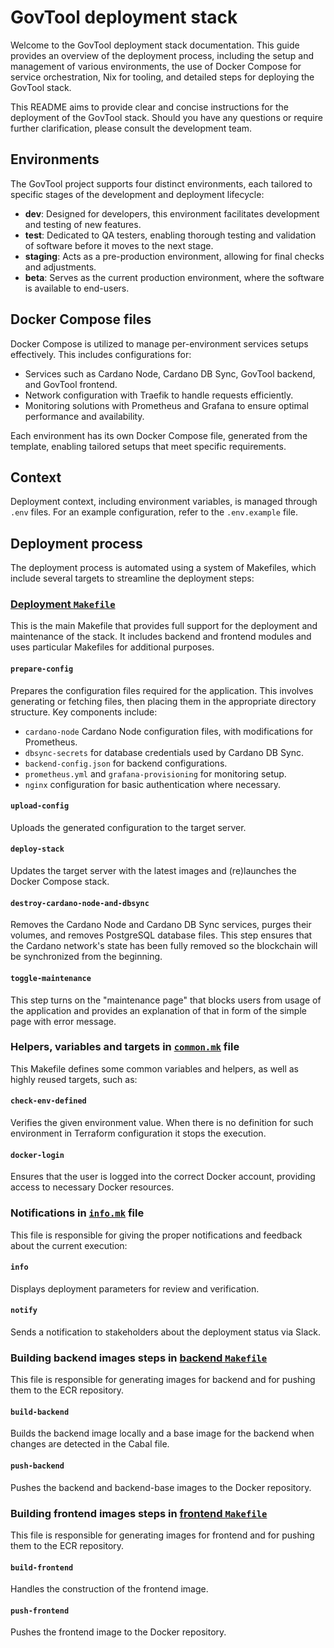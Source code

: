 # GovTool deployment stack

Welcome to the GovTool deployment stack documentation. This guide provides an
overview of the deployment process, including the setup and management of
various environments, the use of Docker Compose for service orchestration, Nix
for tooling, and detailed steps for deploying the GovTool stack.

This README aims to provide clear and concise instructions for the deployment of
the GovTool stack. Should you have any questions or require further
clarification, please consult the development team.

## Environments

The GovTool project supports four distinct environments, each tailored to
specific stages of the development and deployment lifecycle:

- **dev**: Designed for developers, this environment facilitates development and
  testing of new features.
- **test**: Dedicated to QA testers, enabling thorough testing and validation of
  software before it moves to the next stage.
- **staging**: Acts as a pre-production environment, allowing for final checks
  and adjustments.
- **beta**: Serves as the current production environment, where the software is
  available to end-users.

## Docker Compose files

Docker Compose is utilized to manage per-environment services setups
effectively. This includes configurations for:

- Services such as Cardano Node, Cardano DB Sync, GovTool backend, and GovTool
  frontend.
- Network configuration with Traefik to handle requests efficiently.
- Monitoring solutions with Prometheus and Grafana to ensure optimal performance
  and availability.

Each environment has its own Docker Compose file, generated from the template,
enabling tailored setups that meet specific requirements.

## Context

Deployment context, including environment variables, is managed through `.env`
files. For an example configuration, refer to the `.env.example` file.

## Deployment process

The deployment process is automated using a system of Makefiles, which include
several targets to streamline the deployment steps:

### [Deployment `Makefile`](./Makefile)

This is the main Makefile that provides full support for the deployment and
maintenance of the stack. It includes backend and frontend modules and uses
particular Makefiles for additional purposes.

#### `prepare-config`

Prepares the configuration files required for the application. This involves
generating or fetching files, then placing them in the appropriate directory
structure. Key components include:

- `cardano-node` Cardano Node configuration files, with modifications for
  Prometheus.
- `dbsync-secrets` for database credentials used by Cardano DB Sync.
- `backend-config.json` for backend configurations.
- `prometheus.yml` and `grafana-provisioning` for monitoring setup.
- `nginx` configuration for basic authentication where necessary.

#### `upload-config`

Uploads the generated configuration to the target server.

#### `deploy-stack`

Updates the target server with the latest images and (re)launches the Docker
Compose stack.

#### `destroy-cardano-node-and-dbsync`

Removes the Cardano Node and Cardano DB Sync services, purges their volumes, and
removes PostgreSQL database files. This step ensures that the Cardano network's
state has been fully removed so the blockchain will be synchronized from the
beginning.

#### `toggle-maintenance`

This step turns on the "maintenance page" that blocks users from usage of the
application and provides an explanation of that in form of the simple page with
error message.

### Helpers, variables and targets in [`common.mk`](./common.mk) file

This Makefile defines some common variables and helpers, as well as highly
reused targets, such as:

#### `check-env-defined`

Verifies the given environment value. When there is no definition for such
environment in Terraform configuration it stops the execution.

#### `docker-login`

Ensures that the user is logged into the correct Docker account, providing
access to necessary Docker resources.

### Notifications in [`info.mk`](./info.mk) file

This file is responsible for giving the proper notifications and feedback about
the current execution:

#### `info`

Displays deployment parameters for review and verification.

#### `notify`

Sends a notification to stakeholders about the deployment status via Slack.

### Building backend images steps in [backend `Makefile`](../../govtool/backend/Makefile)

This file is responsible for generating images for backend and for pushing them
to the ECR repository.

#### `build-backend`

Builds the backend image locally and a base image for the backend when changes
are detected in the Cabal file.

#### `push-backend`

Pushes the backend and backend-base images to the Docker repository.

### Building frontend images steps in [frontend `Makefile`](../../govtool/frontend/Makefile)

This file is responsible for generating images for frontend and for pushing them
to the ECR repository.

#### `build-frontend`

Handles the construction of the frontend image.

#### `push-frontend`

Pushes the frontend image to the Docker repository.

